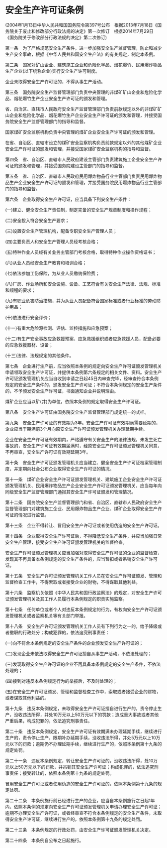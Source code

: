 # 安全生产许可证条例

(2004年1月13日中华人民共和国国务院令第397号公布　根据2013年7月18日《国务院关于废止和修改部分行政法规的决定》第一次修订　根据2014年7月29日《国务院关于修改部分行政法规的决定》第二次修订)

<!-- INFO END -->



第一条　为了严格规范安全生产条件，进一步加强安全生产监督管理，防止和减少生产安全事故，根据《中华人民共和国安全生产法》的有关规定，制定本条例。

第二条　国家对矿山企业、建筑施工企业和危险化学品、烟花爆竹、民用爆炸物品生产企业(以下统称企业)实行安全生产许可制度。

企业未取得安全生产许可证的，不得从事生产活动。

第三条　国务院安全生产监督管理部门负责中央管理的非煤矿矿山企业和危险化学品、烟花爆竹生产企业安全生产许可证的颁发和管理。

省、自治区、直辖市人民政府安全生产监督管理部门负责前款规定以外的非煤矿矿山企业和危险化学品、烟花爆竹生产企业安全生产许可证的颁发和管理，并接受国务院安全生产监督管理部门的指导和监督。

国家煤矿安全监察机构负责中央管理的煤矿企业安全生产许可证的颁发和管理。

在省、自治区、直辖市设立的煤矿安全监察机构负责前款规定以外的其他煤矿企业安全生产许可证的颁发和管理，并接受国家煤矿安全监察机构的指导和监督。

第四条　省、自治区、直辖市人民政府建设主管部门负责建筑施工企业安全生产许可证的颁发和管理，并接受国务院建设主管部门的指导和监督。

第五条　省、自治区、直辖市人民政府民用爆炸物品行业主管部门负责民用爆炸物品生产企业安全生产许可证的颁发和管理，并接受国务院民用爆炸物品行业主管部门的指导和监督。

第六条　企业取得安全生产许可证，应当具备下列安全生产条件：

(一)建立、健全安全生产责任制，制定完备的安全生产规章制度和操作规程；

(二)安全投入符合安全生产要求；

(三)设置安全生产管理机构，配备专职安全生产管理人员；

(四)主要负责人和安全生产管理人员经考核合格；

(五)特种作业人员经有关业务主管部门考核合格，取得特种作业操作资格证书；

(六)从业人员经安全生产教育和培训合格；

(七)依法参加工伤保险，为从业人员缴纳保险费；

(八)厂房、作业场所和安全设施、设备、工艺符合有关安全生产法律、法规、标准和规程的要求；

(九)有职业危害防治措施，并为从业人员配备符合国家标准或者行业标准的劳动防护用品；

(十)依法进行安全评价；

(十一)有重大危险源检测、评估、监控措施和应急预案；

(十二)有生产安全事故应急救援预案、应急救援组织或者应急救援人员，配备必要的应急救援器材、设备；

(十三)法律、法规规定的其他条件。

第七条　企业进行生产前，应当依照本条例的规定向安全生产许可证颁发管理机关申请领取安全生产许可证，并提供本条例第六条规定的相关文件、资料。安全生产许可证颁发管理机关应当自收到申请之日起45日内审查完毕，经审查符合本条例规定的安全生产条件的，颁发安全生产许可证；不符合本条例规定的安全生产条件的，不予颁发安全生产许可证，书面通知企业并说明理由。

煤矿企业应当以矿(井)为单位，依照本条例的规定取得安全生产许可证。

第八条　安全生产许可证由国务院安全生产监督管理部门规定统一的式样。

第九条　安全生产许可证的有效期为3年。安全生产许可证有效期满需要延期的，企业应当于期满前3个月向原安全生产许可证颁发管理机关办理延期手续。

企业在安全生产许可证有效期内，严格遵守有关安全生产的法律法规，未发生死亡事故的，安全生产许可证有效期届满时，经原安全生产许可证颁发管理机关同意，不再审查，安全生产许可证有效期延期3年。

第十条　安全生产许可证颁发管理机关应当建立、健全安全生产许可证档案管理制度，并定期向社会公布企业取得安全生产许可证的情况。

第十一条　煤矿企业安全生产许可证颁发管理机关、建筑施工企业安全生产许可证颁发管理机关、民用爆炸物品生产企业安全生产许可证颁发管理机关，应当每年向同级安全生产监督管理部门通报其安全生产许可证颁发和管理情况。

第十二条　国务院安全生产监督管理部门和省、自治区、直辖市人民政府安全生产监督管理部门对建筑施工企业、民用爆炸物品生产企业、煤矿企业取得安全生产许可证的情况进行监督。

第十三条　企业不得转让、冒用安全生产许可证或者使用伪造的安全生产许可证。

第十四条　企业取得安全生产许可证后，不得降低安全生产条件，并应当加强日常安全生产管理，接受安全生产许可证颁发管理机关的监督检查。

安全生产许可证颁发管理机关应当加强对取得安全生产许可证的企业的监督检查，发现其不再具备本条例规定的安全生产条件的，应当暂扣或者吊销安全生产许可证。

第十五条　安全生产许可证颁发管理机关工作人员在安全生产许可证颁发、管理和监督检查工作中，不得索取或者接受企业的财物，不得谋取其他利益。

第十六条　监察机关依照《中华人民共和国行政监察法》的规定，对安全生产许可证颁发管理机关及其工作人员履行本条例规定的职责实施监察。

第十七条　任何单位或者个人对违反本条例规定的行为，有权向安全生产许可证颁发管理机关或者监察机关等有关部门举报。

第十八条　安全生产许可证颁发管理机关工作人员有下列行为之一的，给予降级或者撤职的行政处分；构成犯罪的，依法追究刑事责任：

(一)向不符合本条例规定的安全生产条件的企业颁发安全生产许可证的；

(二)发现企业未依法取得安全生产许可证擅自从事生产活动，不依法处理的；

(三)发现取得安全生产许可证的企业不再具备本条例规定的安全生产条件，不依法处理的；

(四)接到对违反本条例规定行为的举报后，不及时处理的；

(五)在安全生产许可证颁发、管理和监督检查工作中，索取或者接受企业的财物，或者谋取其他利益的。

第十九条　违反本条例规定，未取得安全生产许可证擅自进行生产的，责令停止生产，没收违法所得，并处10万元以上50万元以下的罚款；造成重大事故或者其他严重后果，构成犯罪的，依法追究刑事责任。

第二十条　违反本条例规定，安全生产许可证有效期满未办理延期手续，继续进行生产的，责令停止生产，限期补办延期手续，没收违法所得，并处5万元以上10万元以下的罚款；逾期仍不办理延期手续，继续进行生产的，依照本条例第十九条的规定处罚。

第二十一条　违反本条例规定，转让安全生产许可证的，没收违法所得，处10万元以上50万元以下的罚款，并吊销其安全生产许可证；构成犯罪的，依法追究刑事责任；接受转让的，依照本条例第十九条的规定处罚。

冒用安全生产许可证或者使用伪造的安全生产许可证的，依照本条例第十九条的规定处罚。

第二十二条　本条例施行前已经进行生产的企业，应当自本条例施行之日起1年内，依照本条例的规定向安全生产许可证颁发管理机关申请办理安全生产许可证；逾期不办理安全生产许可证，或者经审查不符合本条例规定的安全生产条件，未取得安全生产许可证，继续进行生产的，依照本条例第十九条的规定处罚。

第二十三条　本条例规定的行政处罚，由安全生产许可证颁发管理机关决定。

第二十四条　本条例自公布之日起施行。
